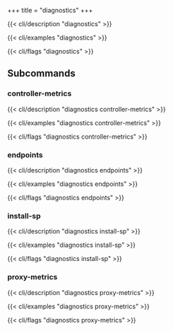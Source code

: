 +++
title = "diagnostics"
+++

{{< cli/description "diagnostics" >}}

{{< cli/examples "diagnostics" >}}

{{< cli/flags "diagnostics" >}}

## Subcommands

### controller-metrics

{{< cli/description "diagnostics controller-metrics" >}}

{{< cli/examples "diagnostics controller-metrics" >}}

{{< cli/flags "diagnostics controller-metrics" >}}

### endpoints

{{< cli/description "diagnostics endpoints" >}}

{{< cli/examples "diagnostics endpoints" >}}

{{< cli/flags "diagnostics endpoints" >}}


### install-sp

{{< cli/description "diagnostics install-sp" >}}

{{< cli/examples "diagnostics install-sp" >}}

{{< cli/flags "diagnostics install-sp" >}}


### proxy-metrics

{{< cli/description "diagnostics proxy-metrics" >}}

{{< cli/examples "diagnostics proxy-metrics" >}}

{{< cli/flags "diagnostics proxy-metrics" >}}
